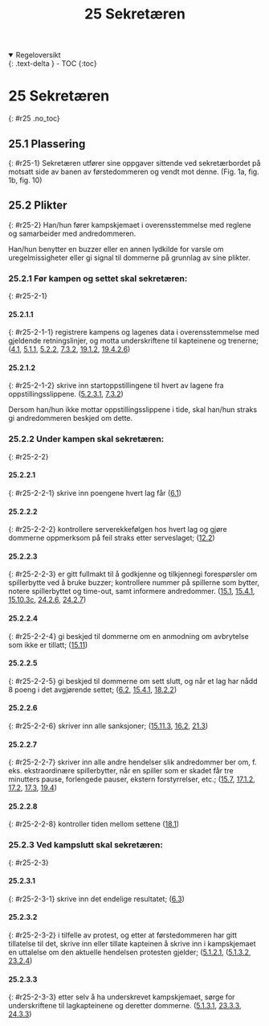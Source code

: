 ﻿---
title: 25 Sekretæren
parent: Kapittel 8
---
<details open markdown="block">
  <summary>
    Regeloversikt
  </summary>
  {: .text-delta }
- TOC
{:toc}
</details>

# 25 Sekretæren
{: #r25 .no_toc}

## 25.1 Plassering
{: #r25-1}
Sekretæren utfører sine oppgaver sittende ved sekretærbordet på motsatt side av banen 
av førstedommeren og vendt mot denne.
(Fig. 1a, fig. 1b, fig. 10)

## 25.2 Plikter 
{: #r25-2}
Han/hun fører kampskjemaet i overensstemmelse med reglene og samarbeider med 
andredommeren. 

Han/hun benytter en buzzer eller en annen lydkilde for varsle om uregelmissigheter eller 
gi signal til dommerne på grunnlag av sine plikter.

### 25.2.1 Før kampen og settet skal sekretæren:
{: #r25-2-1}

#### 25.2.1.1
{: #r25-2-1-1}
registrere kampens og lagenes data i overensstemmelse med gjeldende retningslinjer, og 
motta underskriftene til kapteinene og trenerne;
([4.1](../para4/#r4-1), [5.1.1](../para5/#r5-1-1), [5.2.2](../para5/#r5-2-2), [7.3.2](../para7/#r7-3-2),
 [19.1.2](../para19/#r19-1-2), [19.4.2.6](../para19/#r19-4-2-6))

#### 25.2.1.2
{: #r25-2-1-2}
skrive inn startoppstillingene til hvert av lagene fra oppstillingsslippene.
([5.2.3.1](../para5/#r5-2-3-1), [7.3.2](../para7/#r7-3-2))

Dersom han/hun ikke mottar oppstillingsslippene i tide, skal han/hun straks gi 
andredommeren beskjed om dette.

### 25.2.2 Under kampen skal sekretæren:
{: #r25-2-2}

#### 25.2.2.1
{: #r25-2-2-1}
skrive inn poengene hvert lag får
([6.1](../para6/#r6-1))

#### 25.2.2.2
{: #r25-2-2-2}
kontrollere serverekkefølgen hos hvert lag og gjøre dommerne oppmerksom på feil 
straks etter serveslaget;
([12.2](../para12/#r12-2))

#### 25.2.2.3
{: #r25-2-2-3}
er gitt fullmakt til å godkjenne og tilkjennegi forespørsler om spillerbytte ved å bruke 
buzzer; kontrollere nummer på spillerne som bytter, notere spillerbyttet og time-out, 
samt informere andredommer.
([15.1](../para15/#r15-1), [15.4.1](../para15/#r15-4-1), [15.10.3c](../para15/#r15-10-3c),
 [24.2.6](../para24/#r4-2-6), [24.2.7](../para24/#r4-2-7))

#### 25.2.2.4
{: #r25-2-2-4}
gi beskjed til dommerne om en anmodning om avbrytelse som ikke er tillatt;
([15.11](../para15/#r15-11))

#### 25.2.2.5
{: #r25-2-2-5}
gi beskjed til dommerne om sett slutt, og når et lag har nådd 8 poeng i det avgjørende 
settet;
([6.2](../para6/#r6-2), [15.4.1](../para15/#r15-4-1), [18.2.2](../para18/#r18-2-2))

#### 25.2.2.6
{: #r25-2-2-6}
skriver inn alle sanksjoner;
([15.11.3](../para15/#r15-11-3), [16.2](../para16/#r16-2), [21.3](../para21/#r21-3))

#### 25.2.2.7 
{: #r25-2-2-7}
skriver inn alle andre hendelser slik andredommer ber om, f. eks. ekstraordinære 
spillerbytter, når en spiller som er skadet får tre minutters pause, forlengede pauser, 
ekstern forstyrrelser, etc.;
([15.7](../para15/#r15-7), [17.1.2](../para17/#r17-1-2), [17.2](../para17/#r17-2), [17.3](../para17/#r17-3),
 [19.4](../para19/#r19-4))

#### 25.2.2.8
{: #r25-2-2-8}
kontroller tiden mellom settene
([18.1](../para18/#r18-1))

### 25.2.3 Ved kampslutt skal sekretæren:
{: #r25-2-3}

#### 25.2.3.1
{: #r25-2-3-1}
skrive inn det endelige resultatet;
([6.3](../para6/#r6-3))

#### 25.2.3.2
{: #r25-2-3-2}
i tilfelle av protest, og etter at førstedommeren har gitt tillatelse til  det, skrive inn eller 
tillate kapteinen å skrive inn i kampskjemaet en uttalelse om den aktuelle hendelsen 
protesten gjelder;
([5.1.2.1](../para5/#r5-1-2-1), ([5.1.3.2](../para5/#r5-1-3-2), [23.2.4](../para23/#r23-2-4))

#### 25.2.3.3
{: #r25-2-3-3}
etter selv å ha underskrevet kampskjemaet, sørge for underskriftene til lagkapteinene og 
deretter dommerne.
([5.1.3.1](../para5/#r5-1-3-1), [23.3.3](../para23/#r23-3-3), [24.3.3](../para24/#r24-3-3))
